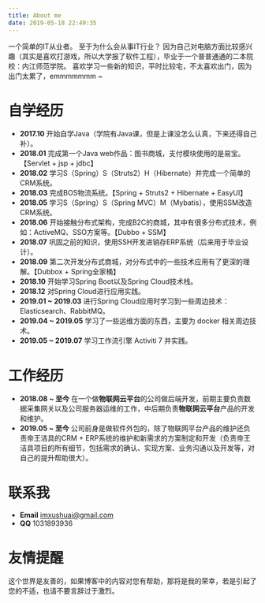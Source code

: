 ```yaml
---
title: About me
date: 2019-05-18 22:49:35
---
```

一个简单的IT从业者。
至于为什么会从事IT行业？
因为自己对电脑方面比较感兴趣（其实是喜欢打游戏，所以大学报了软件工程），毕业于一个普普通通的二本院校：内江师范学院。
喜欢学习一些新的知识，平时比较宅，不太喜欢出门，因为出门太累了，emmmmmmm ~

# 自学经历
- **2017.10** 开始自学Java（学院有Java课，但是上课没怎么认真，下来还得自己补）。
- **2018.01** 完成第一个Java web作品：图书商城，支付模块使用的是易宝。【Servlet + jsp + jdbc】
- **2018.02** 学习S（Spring）S（Struts2）H（Hibernate）并完成一个简单的CRM系统。
- **2018.03** 完成BOS物流系统。【Spring + Struts2 + Hibernate + EasyUI】
- **2018.05** 学习S（Spring）S（Spring MVC）M（Mybatis），使用SSM改造CRM系统。
- **2018.06** 开始接触分布式架构，完成B2C的商城，其中有很多分布式技术，例如：ActiveMQ、SSO方案等。【Dubbo + SSM】
- **2018.07** 巩固之前的知识，使用SSH开发进销存ERP系统（后来用于毕业设计）。
- **2018.09** 第二次开发分布式商城，对分布式中的一些技术应用有了更深的理解。【Dubbox + Spring全家桶】
- **2018.10** 开始学习Spring Boot以及Spring Cloud技术栈。
- **2018.12** 对Spring Cloud进行应用实践。
- **2019.01 ~ 2019.03** 进行Spring Cloud应用时学习到一些周边技术：Elasticsearch、RabbitMQ。
- **2019.04 ~ 2019.05** 学习了一些运维方面的东西，主要为 docker 相关周边技术。
- **2019.05 ~ 2019.07** 学习工作流引擎 Activiti 7 并实践。

# 工作经历
- **2018.08 ~ 至今** 在一个做**物联网云平台**的公司做后端开发，前期主要负责数据采集网关以及公司服务器运维的工作，中后期负责**物联网云平台**产品的开发和维护。
- **2019.05 ~ 至今** 公司前身是做软件外包的，除了物联网平台产品的维护还负责帝王洁具的CRM + ERP系统的维护和新需求的方案制定和开发（负责帝王洁具项目的所有细节，包括需求的确认、实现方案、业务沟通以及开发等，对自己的提升帮助很大）。

# 联系我
- **Email** imxushuai@gmail.com
- **QQ** 1031893936

# 友情提醒
这个世界是友善的，如果博客中的内容对您有帮助，那将是我的荣幸，若是引起了您的不适，也请不要言辞过于激烈。